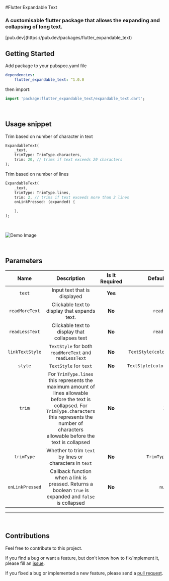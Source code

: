 #Flutter Expandable Text 

<h3>A customisable flutter package that allows the expanding and collapsing of long text. </h3>
 [pub.dev](https://pub.dev/packages/flutter_expandable_text)

<br>

## Getting Started 

Add package to your pubspec.yaml file

```yaml
dependencies:
    flutter_expandable_text: ^1.0.0
```

then import:

```dart
import 'package:flutter_expandable_text/expandable_text.dart';
```

<br>

## Usage snippet

Trim based on number of character in text

```dart
ExpandableText(
    _text,
    trimType: TrimType.characters,
    trim: 20, // trims if text exceeds 20 characters
);
```

Trim based on number of lines

```dart
ExpandableText(
    _text,
    trimType: TrimType.lines,
    trim: 2, // trims if text exceeds more than 2 lines
    onLinkPressed: (expanded) {

    },
);
```

<br>

![Demo Image](https://i.imgur.com/lZcAl87.gif)

<br>

## Parameters

|      Name       |                                                                                                    Description                                                                                                     | Is It Required |          Default Value          |
| :-------------: | :----------------------------------------------------------------------------------------------------------------------------------------------------------------------------------------------------------------: | :------------: | :-----------------------------: |
|     `text`      |                                                                                            Input text that is displayed                                                                                            |    **Yes**     |               `-`               |
| `readMoreText`  |                                                                                    Clickable text to display that expands text.                                                                                    |     **No**     |           `read more`           |
| `readLessText`  |                                                                                   Clickable text to display that collapses text                                                                                    |     **No**     |           `read less`           |
| `linkTextStyle` |                                                                               `TextStyle` for both `readMoreText` and `readLessText`                                                                               |     **No**     | `TextStyle(color:Colors.blue)`  |
|     `style`     |                                                                                               `TextStyle` for `text`                                                                                               |     **No**     | `TextStyle(color:Colors.black)` |
|     `trim`      | For `TrimType.lines` this represents the maximum amount of lines allowable before the text is collapsed. For `TrimType.characters` this represents the number of characters allowable before the text is collapsed |     **No**     |               `2`               |
|   `trimType`    |                                                                              Whether to trim `text` by lines or characters in `text`                                                                               |     **No**     |        `TrimType.lines`         |
| `onLinkPressed` |                                                      Callback function when a link is pressed. Returns a boolean `true` is expanded and `false` is collapsed                                                       |     **No**     |             `null`              |

---

<br>

## Contributions

Feel free to contribute to this project.

If you find a bug or want a feature, but don't know how to fix/implement it, please fill an [issue](https://github.com/Chappie74/flutter_expandable_text/issues).

If you fixed a bug or implemented a new feature, please send a [pull request](https://github.com/Chappie74/flutter_expandable_text/pulls).
